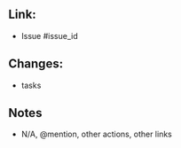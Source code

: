 ## Link:

- Issue #issue_id

## Changes:

- tasks

## Notes

- N/A, @mention, other actions, other links
